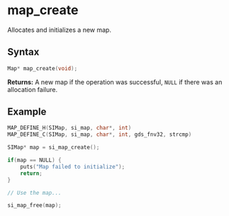 # map_create

Allocates and initializes a new map.

## Syntax

```c
Map* map_create(void);
```

**Returns:** A new map if the operation was successful, `NULL` if there was an allocation failure.

## Example

```c
MAP_DEFINE_H(SIMap, si_map, char*, int)
MAP_DEFINE_C(SIMap, si_map, char*, int, gds_fnv32, strcmp)

SIMap* map = si_map_create();

if(map == NULL) {
    puts("Map failed to initialize");
    return;
}

// Use the map...

si_map_free(map);
```